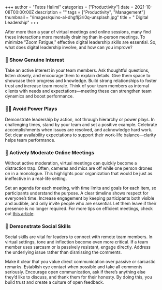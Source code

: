 +++
author = "Fatos Halimi"
categories = ["Productivity"]
date = 2021-10-08T00:00:00Z
description = ""
tags = ["Productivity", "Management"]
thumbnail = "/images/quino-al-dhgflj3ri0q-unsplash.jpg"
title = " Digital Leadership"
+++

After more than a year of virtual meetings and online sessions, many find these interactions more mentally draining than in-person meetings. To minimize "Zoom Fatigue," effective digital leadership skills are essential. So, what does digital leadership involve, and how can you improve?

### 🤔 Show Genuine Interest

Take an active interest in your team members. Ask thoughtful questions, listen closely, and encourage them to explain details. Give them space to showcase their progress and knowledge. Build strong relationships to foster trust and increase team morale. Think of your team members as internal clients with needs and expectations—meeting these can strengthen team dynamics and boost performance.

### 👨‍💼 Avoid Power Plays

Demonstrate leadership by action, not through hierarchy or power plays. In challenging times, stand by your team and set a positive example. Celebrate accomplishments when issues are resolved, and acknowledge hard work. Set clear availability expectations to support their work-life balance—clarity helps team performance.

### 🎯 Actively Moderate Online Meetings

Without active moderation, virtual meetings can quickly become a distraction trap. Often, cameras and mics are off while one person drones on in a monologue. This highlights poor organization that would be just as ineffective in a real-life setting.

Set an agenda for each meeting, with time limits and goals for each item, so participants understand the purpose. A clear timeline shows respect for everyone’s time. Increase engagement by keeping participants both visible and audible, and only invite people who are essential. Let them leave if their presence is no longer required. For more tips on efficient meetings, check out [this article](https://fatoshalimi.com/blog/2021-08-24-5-tipps-fuer-bessere-meetings/).

### 👥 Demonstrate Social Skills

Social skills are vital for leaders to connect with remote team members. In virtual settings, tone and inflection become even more critical. If a team member uses sarcasm or is passively resistant, engage directly. Address the underlying issue rather than dismissing the comments.

Make it clear that you value direct communication over passive or sarcastic remarks. Establish eye contact when possible and take all comments seriously. Encourage open communication, ask if there’s anything else they’d like to discuss, and thank them for their honesty. By doing this, you build trust and create a culture of open feedback.
